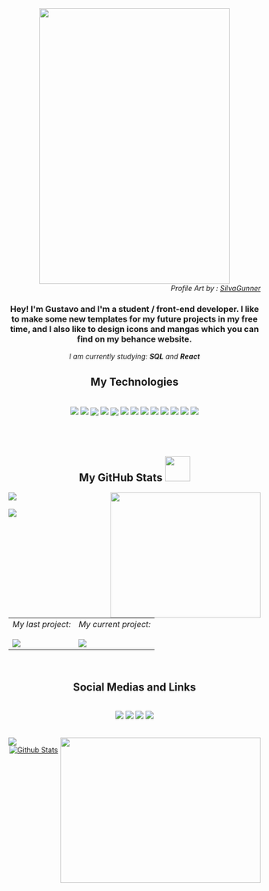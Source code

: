 <!--  Main Background  -->
<div align="center">
  <img width="380px" height="550px" src="https://cdnb.artstation.com/p/assets/images/images/007/099/547/large/creditian-istani-soul-of-cinder.jpg?1503669648">
</div>

 <div align="right">
    <i>Profile Art by : <a href="https://www.youtube.com/c/SiIvaGunner">SiIvaGunner</a></i>
</div>

<!--  Main Texts / "Hello I'm Gustavo"  -->
<div align='center'>
  <h3>
    Hey! I'm Gustavo and I'm a student / front-end developer. I like to make some new templates for my future projects in my free time, and I also like to design icons and mangas which you can find on my behance website.
  </h3>
  <i>I am currently studying: <b>SQL</b> and <b>React</b></i>
</div>


<!--  My Technologies and my Badges  -->
<div align='center'>
<h2 align='center'>My Technologies</h2><br>
  <img align="center" src='https://img.shields.io/badge/adobe%20illustrator-%23FF9A00.svg?style=for-the-badge&logo=adobe%20illustrator&logoColor=white'>
  <img align="center" src="https://img.shields.io/badge/git-%23F05033.svg?style=for-the-badge&logo=git&logoColor=white">
  <img style="margin-top: 5px;"align="center" src='https://img.shields.io/badge/JavaScript-F7DF1E?style=for-the-badge&logo=javascript&logoColor=black'>
  <img align="center" src="https://img.shields.io/badge/github-%23121011.svg?style=for-the-badge&logo=github&logoColor=white">
  <img style="margin-top: 5px;" align="center" src='https://img.shields.io/badge/Microsoft_Office-D83B01?style=for-the-badge&logo=microsoft-office&logoColor=white'>
  <img align="center" src='https://img.shields.io/badge/figma-%23F24E1E.svg?style=for-the-badge&logo=figma&logoColor=white'>
  <img align="center" src='https://img.shields.io/badge/html5-%23E34F26.svg?style=for-the-badge&logo=html5&logoColor=white'>
  <img align="center" src='https://img.shields.io/badge/SASS-hotpink.svg?style=for-the-badge&logo=SASS&logoColor=white'>
  <img align="center" src='https://img.shields.io/badge/Adobe%20XD-470137?style=for-the-badge&logo=Adobe%20XD&logoColor=#FF61F6'>
  <img align="center" src='https://img.shields.io/badge/adobe%20photoshop-%2331A8FF.svg?style=for-the-badge&logo=adobe%20photoshop&logoColor=white'>
  <img align="center" src='https://img.shields.io/badge/css3-%231572B6.svg?style=for-the-badge&logo=css3&logoColor=white'>
  <img align="center" src="https://img.shields.io/badge/Visual%20Studio%20Code-0078d7.svg?style=for-the-badge&logo=visual-studio-code&logoColor=white">
  <img align="center" src="https://img.shields.io/badge/react-%2320232a.svg?style=for-the-badge&logo=react&logoColor=%2361DAFB">
</div>

<br>
<br>
<br>

<!--  My GitHub Stats and some gifs -->
<section>
  <h2 align='center'>
    My GitHub Stats <img width='50px' height='50px' src="https://c.tenor.com/y2JXkY1pXkwAAAAC/cat-computer.giff">
  </h2>
  
 <div align="left">
<img align="right" width="300px" height="250px" src="https://i.pinimg.com/originals/87/4d/ab/874dab2014a9e5fc1bcafdf831f59ac3.gif">
   
 <img src="https://github-readme-stats.vercel.app/api?username=gustavojuvino&hide=contribs,prs&show_icons=true&theme=calm"/>
 <br><br>
 <img src="https://github-readme-stats.vercel.app/api/top-langs/?username=gustavojuvino&theme=calm&layout=compact"/>
 </div>
</section>

 <br><br>
 
 <table>
   <tr>
    <td valign="top">
      <i>My last project:</i><br><br>
      <a href="https://github.com/GustavoJuvino/Space-Tourism" target="blank"><img align=top src="https://github-readme-stats.vercel.app/api/pin/?username=gustavojuvino&repo=Space-Tourism&theme=calm"></a>
     </td>

  <td valign="top">
    <i>My current project:</i><br><br>
    <a href="https://github.com/GustavoJuvino/YellowForm" target="blank"><img align=top src="https://github-readme-stats.vercel.app/api/pin/?username=gustavojuvino&repo=YellowForm&theme=calm"></a>
   </td>
  </tr>
</table>


<br>

<!--  My Social Medias and some Links  -->
<h2 align='center'>Social Medias and Links</h2><br>

<div align="center">
  <a href="https://codepen.io/GustavoJuvino" target="blank"><img src="https://img.shields.io/badge/CodePen-white?style=for-the-badge&logo=codepen&logoColor=black"></a>
  <a href="mailto:juvinogustavo1@gmail.com" target="blank"><img src="https://img.shields.io/badge/Gmail-D14836?style=for-the-badge&logo=gmail&logoColor=white"></a>
  <a href="https://www.linkedin.com/in/gustavo-souza-5a105220b/" target="blank"><img src="https://img.shields.io/badge/linkedin-%230077B5.svg?style=for-the-badge&logo=linkedin&logoColor=white"/></a>
  <a href="https://www.behance.net/gustavojuvino" target="blank"> <img src="https://img.shields.io/badge/Behance-1769ff?style=for-the-badge&logo=behance&logoColor=white"></a>
</div>

 
<br>
<br>

 <!--  My Recent Musics on Spotify  -->
  <div>
<img align="left" src="https://spotify-recently-played-readme.vercel.app/api?user=juvinelsun"><img align="right" width="400px" height="290px" src="https://c.tenor.com/VrTu3K7flqUAAAAC/hey-arnold-good-vibe.gif">
  </div>


 <!--  Ocean Gif  -->
<p align="center">
 <a target="_blank" rel="noopener noreferrer" href="https://raw.githubusercontent.com/bornmay/bornmay/Update/svg/Bottom.svg"><img      src="https://raw.githubusercontent.com/bornmay/bornmay/Update/svg/Bottom.svg" alt="Github Stats" style="max-width: 100%;"></a>
</p>


<!--
                                 作成者：グスタボ :D   ///  Made by: Gustavo
-->

